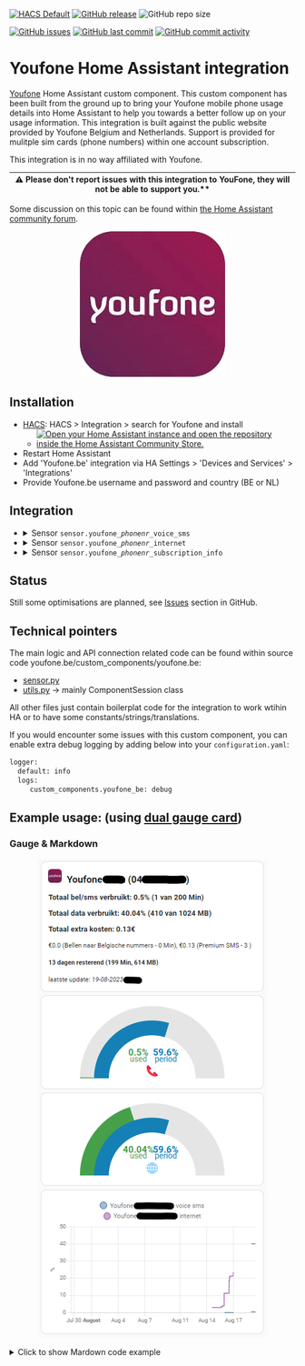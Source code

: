 [![HACS Default](https://img.shields.io/badge/HACS-Default-blue.svg)](https://github.com/hacs/default)
[![GitHub release](https://img.shields.io/github/release/myTselection/youfone_be.svg)](https://github.com/myTselection/youfone_be/releases)
![GitHub repo size](https://img.shields.io/github/repo-size/myTselection/youfone_be.svg)

[![GitHub issues](https://img.shields.io/github/issues/myTselection/youfone_be.svg)](https://github.com/myTselection/youfone_be/issues)
[![GitHub last commit](https://img.shields.io/github/last-commit/myTselection/youfone_be.svg)](https://github.com/myTselection/youfone_be/commits/master)
[![GitHub commit activity](https://img.shields.io/github/commit-activity/m/myTselection/youfone_be.svg)](https://github.com/myTselection/youfone_be/graphs/commit-activity)

# Youfone Home Assistant integration
[Youfone](https://www.youfone.be/) Home Assistant custom component. This custom component has been built from the ground up to bring your Youfone mobile phone usage details into Home Assistant to help you towards a better follow up on your usage information. This integration is built against the public website provided by Youfone Belgium and Netherlands. Support is provided for mulitple sim cards (phone numbers) within one account subscription.

This integration is in no way affiliated with Youfone. 

| :warning: Please don't report issues with this integration to YouFone, they will not be able to support you.** |
| ----------------------------------------------------------------------------------------------------------------------|

Some discussion on this topic can be found within [the Home Assistant community forum](https://community.home-assistant.io/t/youfone-be-custom-integration/520952).

<p align="center"><img src="https://raw.githubusercontent.com/myTselection/youfone_be/master/icon.png"/></p>


## Installation
- [HACS](https://hacs.xyz/): HACS > Integration > search for Youfone and install
    - [![Open your Home Assistant instance and open the repository inside the Home Assistant Community Store.](https://my.home-assistant.io/badges/hacs_repository.svg?style=flat-square)](https://my.home-assistant.io/redirect/hacs_repository/?owner=myTselection&repository=youfone_be&category=integration)
- Restart Home Assistant
- Add 'Youfone.be' integration via HA Settings > 'Devices and Services' > 'Integrations'
- Provide Youfone.be username and password and country (BE or NL)

## Integration
- <details><summary>Sensor <code>sensor.youfone_<i>phonenr</i>_voice_sms</code></summary>

    | Attribute | Description |
    | --------- | ----------- |
    | State     | Percentage of used call and sms based on total volume and used amount |
    | `last update `   | Timestamp info last retrieved from the youfone website. (There is a throttling of 1h active to limit requests. Restart HA to force update) |
    | `phone_number`   | Phone number of the sim card |
    | `used_percentage` | Percentage of used call and sms based on total volume and used amount |
    | `period_used_percentage`  | Percentage of period that has passed. Usage will be reset once period has fully passed. |
    | `total_volume`  | Total volume of available call & sms within subscription |
    | `includedvolume_usage`  | Used amout of call & sms |
    | `unlimited`  | Indication if it's an unlimited subscription (not tested) |
    | `period_start`  | Start date of the next period |
    | `period_days_left`  | Number of days left in current period |
    | `extra_costs`  | Amount of extra costs (eg when usage above volume within subscription) |
    | `extra_costs_details`  | String with detailed info on the extra cost if available |
    | `usage_details_json`  | Json with full details of usage as received from youfone website |
    | `country`  | Country (BE or NL) |
    </details>
  
- <details><summary>Sensor <code>sensor.youfone_<i>phonenr</i>_internet</code></summary>

    | Attribute | Description |
    | --------- | ----------- |
    | State     | Percentage of used data based on total volume and used amount |
    | `last update `   | Timestamp info last retrieved from the youfone website. (There is a throttling of 1h active to limit requests. Restart HA to force update) |
    | `phone_number`   | Phone number of the sim card |
    | `used_percentage` | Percentage of used data based on total volume and used amount |
    | `period_used_percentage`  | Percentage of period that has passed. Usage will be reset once period has fully passed. |
    | `total_volume`  | Total volume of available data within subscription |
    | `includedvolume_usage`  | Used amout of data |
    | `unlimited`  | Indication if it's an unlimited subscription (not tested) |
    | `period_start`  | Start date of the next period |
    | `period_days_left`  | Number of days left in current period |
    | `extra_costs`  | Amount of extra costs (eg when usage above volume within subscription) |
    | `extra_costs_details`  | String with detailed info on the extra cost if available |
    | `usage_details_json`  | Json with full details of usage as received from youfone website | 
    | `country`  | Country (BE or NL) |
    </details>
    
- <details><summary>Sensor <code>sensor.youfone_<i>phonenr</i>_subscription_info</code></summary>

    | Attribute | Description |
    | --------- | ----------- |
    | State     | Info related to the Youfone subscription |
    | `last update `   | Timestamp info last retrieved from the youfone website. (There is a throttling of 1h active to limit requests. Restart HA to force update) |
    | `SubscriptionType`   | Info related to the Youfone subscription |
    | `Price` | Subscription monthly rate |
    | `ContractStartDate`  | Contract Start Date. |
    | `ContractDuration`  | Contract duration |
    | `Msisdn`  | SIM unique phone number |
    | `PUK`  | PUK code of the sim card |
    | `ICCShort`  | SIM card unique id |
    | `MsisdnStatus`  | Status of the SIM card |
    | `DataSubscription`  | Details (volume indication) of the data subscription |
    | `VoiceSmsSubscription`  | Details (volume indication) of the call & sms subscription |
    | `country`  | Country (BE or NL) |
    </details>

## Status
Still some optimisations are planned, see [Issues](https://github.com/myTselection/youfone_be/issues) section in GitHub.

## Technical pointers
The main logic and API connection related code can be found within source code youfone.be/custom_components/youfone.be:
- [sensor.py](https://github.com/myTselection/youfone_be/blob/master/custom_components/youfone_be/sensor.py)
- [utils.py](https://github.com/myTselection/youfone_be/blob/master/custom_components/youfone_be/utils.py) -> mainly ComponentSession class

All other files just contain boilerplat code for the integration to work wtihin HA or to have some constants/strings/translations.
    

If you would encounter some issues with this custom component, you can enable extra debug logging by adding below into your `configuration.yaml`:
```
logger:
  default: info
  logs:
     custom_components.youfone_be: debug
```

## Example usage: (using [dual gauge card](https://github.com/custom-cards/dual-gauge-card))
### Gauge & Markdown
<p align="center"><img src="https://raw.githubusercontent.com/myTselection/youfone_be/master/Markdown%20Gauge%20Card%20example.png"/></p>
<details><summary>Click to show Mardown code example</summary>

```
type: conditional
conditions:
  - entity: input_boolean.lana_details
    state: 'on'
card:
  type: vertical-stack
  cards:
    - type: markdown
      content: >-
        ## <img
        src="https://raw.githubusercontent.com/myTselection/youfone_be/master/icon.png"
        width="30"/>&nbsp;&nbsp;Youfone <Name>
        ({{state_attr('sensor.youfone_<phonenr>_voice_sms','phone_number') |
        replace('32','0')}})


        ### Totaal bel/sms verbruikt:
        {{states('sensor.youfone_<phonenr>_voice_sms')}}%
        ({{state_attr('sensor.youfone_<phonenr>_voice_sms','includedvolume_usage')}}
        van
        {{state_attr('sensor.youfone_<phonenr>_voice_sms','total_volume')}})

        ### Totaal data verbruikt:
        {{states('sensor.youfone_<phonenr>_internet')}}%
        ({{state_attr('sensor.youfone_<phonenr>_internet','includedvolume_usage')}}
        van
        {{state_attr('sensor.youfone_<phonenr>_internet','total_volume')}})

        ### Totaal extra kosten:
        {{state_attr('sensor.youfone_<phonenr>_voice_sms','extra_costs')}}€

        {{state_attr('sensor.youfone_<phonenr>_voice_sms','extra_costs_details')}}

        ####
        {{state_attr('sensor.youfone_<phonenr>_voice_sms','period_days_left')|int}}
        dagen resterend
        ({{((state_attr('sensor.youfone_<phonenr>_voice_sms','total_volume')|replace('
        Min','')) or 0)|int -
        (state_attr('sensor.youfone_<phonenr>_voice_sms','includedvolume_usage')
        or 0)|int}} Min,
        {{((state_attr('sensor.youfone_<phonenr>_internet','total_volume')|replace('
        MB','')) or 0)|int -
        (state_attr('sensor.youfone_<phonenr>_internet','includedvolume_usage')
        or 0)|int}} MB)



        laatste update:
        *{{state_attr('sensor.youfone_<phonenr>_voice_sms','last update') |
        as_timestamp | timestamp_custom("%d-%m-%Y %H:%M")}}*
         
    - type: custom:dual-gauge-card
      title: 📞
      min: 0
      max: 100
      shadeInner: true
      cardwidth: 350
      outer:
        entity: sensor.youfone_<phonenr>_voice_sms
        attribute: used_percentage
        label: used
        min: 0
        max: 100
        unit: '%'
        colors:
          - color: var(--label-badge-green)
            value: 0
          - color: var(--label-badge-yellow)
            value: 60
          - color: var(--label-badge-red)
            value: 80
      inner:
        entity: sensor.youfone_<phonenr>_voice_sms
        label: period
        attribute: period_used_percentage
        min: 0
        max: 100
        unit: '%'
    - type: custom:dual-gauge-card
      title: 🌐
      min: 0
      max: 100
      shadeInner: true
      cardwidth: 350
      outer:
        entity: sensor.youfone_<phonenr>_internet
        attribute: used_percentage
        label: used
        min: 0
        max: 100
        unit: '%'
        colors:
          - color: var(--label-badge-green)
            value: 0
          - color: var(--label-badge-yellow)
            value: 60
          - color: var(--label-badge-red)
            value: 80
      inner:
        entity: sensor.youfone_<phonenr>_internet
        label: period
        attribute: period_used_percentage
        min: 0
        max: 100
        unit: '%'
    - type: history-graph
      entities:
        - entity: sensor.youfone_<phonenr>_voice_sms
        - entity: sensor.youfone_<phonenr>_internet
      hours_to_show: 500
      refresh_interval: 60
```
</details>
